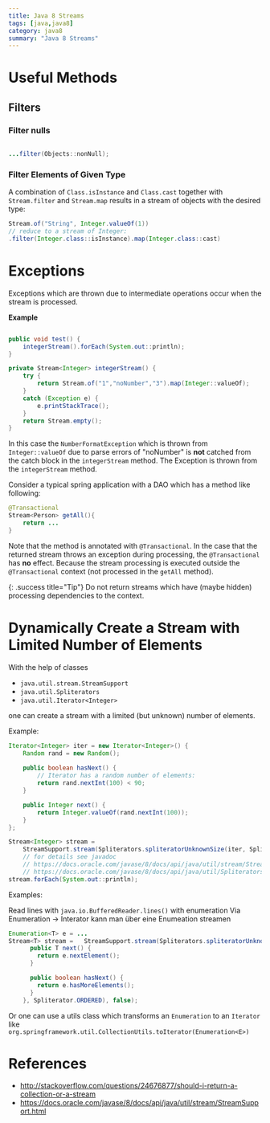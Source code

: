 ```yaml
---
title: Java 8 Streams
tags: [java,java8]
category: java8
summary: "Java 8 Streams"
---
```


# Useful Methods

## Filters

### Filter nulls

~~~ java

...filter(Objects::nonNull);
~~~

### Filter Elements of Given Type

A combination of `Class.isInstance` and `Class.cast` together with `Stream.filter` and `Stream.map` results in a stream of objects with the desired type:

~~~ java
Stream.of("String", Integer.valueOf(1))
// reduce to a stream of Integer:
.filter(Integer.class::isInstance).map(Integer.class::cast)
~~~

# Exceptions

Exceptions which are thrown due to intermediate operations occur when the stream is processed.

**Example** 

~~~java

public void test() {
    integerStream().forEach(System.out::println);
}

private Stream<Integer> integerStream() {
    try {
        return Stream.of("1","noNumber","3").map(Integer::valueOf);
    }
    catch (Exception e) {
        e.printStackTrace();
    }
    return Stream.empty();
}
~~~

In this case the `NumberFormatException` which is thrown from `Integer::valueOf` due to parse errors of "noNumber" is **not** catched from the catch block in the `integerStream` method. The Exception is thrown from the `integerStream` method.

<div class="danger" title="Returning Stream from DAO method with @Transactional annotation." markdown="1">

Consider a typical spring application with a DAO which has a method like following: 

~~~java
@Transactional
Stream<Person> getAll(){
	return ...
}
~~~

Note that the method is annotated with `@Transactional`. In the case that the returned stream throws an exception during processing, the `@Transactional` has **no** effect. Because the stream processing is executed outside the `@Transactional` context (not processed in the `getAll` method).

</div>

{: .success title="Tip"}
Do not return streams which have (maybe hidden) processing dependencies to the context.


# Dynamically Create a Stream with Limited Number of Elements 

With the help of classes

* `java.util.stream.StreamSupport`
* `java.util.Spliterators`
* `java.util.Iterator<Integer>`

one can create a stream with a limited (but unknown) number of elements.

Example: 

~~~java
Iterator<Integer> iter = new Iterator<Integer>() {
    Random rand = new Random();
    
    public boolean hasNext() {
        // Iterator has a random number of elements:
        return rand.nextInt(100) < 90;
    }

    public Integer next() {
        return Integer.valueOf(rand.nextInt(100));
    }
};

Stream<Integer> stream = 
    StreamSupport.stream(Spliterators.spliteratorUnknownSize(iter, Spliterator.ORDERED | Spliterator.NONNULL), false);
    // for details see javadoc 
    // https://docs.oracle.com/javase/8/docs/api/java/util/stream/StreamSupport.html
    // https://docs.oracle.com/javase/8/docs/api/java/util/Spliterators.html
stream.forEach(System.out::println);
~~~


Examples:

Read lines with `java.io.BufferedReader.lines()` with enumeration
    Via Enumeration -> Interator kann man über eine Enumeation streamen

~~~java 
Enumeration<T> e = ...
Stream<T> stream =   StreamSupport.stream(Spliterators.spliteratorUnknownSize(new Iterator<T>() {
      public T next() {
        return e.nextElement();
      }

      public boolean hasNext() {
        return e.hasMoreElements();
      }
    }, Spliterator.ORDERED), false);
~~~


Or one can use a utils class which transforms an `Enumeration` to an `Iterator` like  `org.springframework.util.CollectionUtils.toIterator(Enumeration<E>)`


# References

* <http://stackoverflow.com/questions/24676877/should-i-return-a-collection-or-a-stream>
* <https://docs.oracle.com/javase/8/docs/api/java/util/stream/StreamSupport.html>
